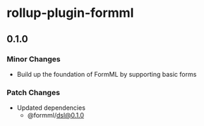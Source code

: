 # rollup-plugin-formml

## 0.1.0

### Minor Changes

- Build up the foundation of FormML by supporting basic forms

### Patch Changes

- Updated dependencies
  - @formml/dsl@0.1.0

